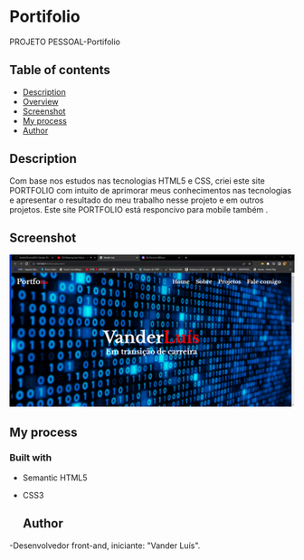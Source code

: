# Portifolio
PROJETO PESSOAL-Portifolio 
## Table of contents
- [Description](#description)
- [Overview](#overview)
- [Screenshot](#screenshot)
- [My process](#my-process)
- [Author](#author)

## Description
Com base nos estudos nas tecnologias HTML5 e CSS, criei este site PORTFOLIO com intuito de aprimorar meus conhecimentos nas tecnologias e apresentar o resultado do meu trabalho nesse projeto e em outros projetos. Este site PORTFOLIO está responcivo para mobile também .

## Screenshot
![](./img1/portfolio.png)

## My process

### Built with
- Semantic HTML5
- CSS3

  ## Author 
-Desenvolvedor front-and, iniciante: "Vander Luís".
